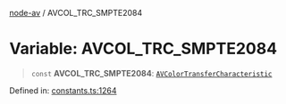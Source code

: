 [node-av](../globals.md) / AVCOL\_TRC\_SMPTE2084

# Variable: AVCOL\_TRC\_SMPTE2084

> `const` **AVCOL\_TRC\_SMPTE2084**: [`AVColorTransferCharacteristic`](../type-aliases/AVColorTransferCharacteristic.md)

Defined in: [constants.ts:1264](https://github.com/seydx/av/blob/f8631fc881b394300b1479f511d55cf1c370a87f/src/constants/constants.ts#L1264)
